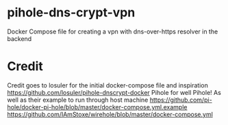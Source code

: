 # pihole-dns-crypt-vpn
Docker Compose file for creating a vpn with dns-over-https resolver in the backend


# Credit
Credit goes to losuler for the initial docker-compose file and inspiration https://github.com/losuler/pihole-dnscrypt-docker
Pihole for well Pihole! As well as their example to run through host machine https://github.com/pi-hole/docker-pi-hole/blob/master/docker-compose.yml.example
https://github.com/IAmStoxe/wirehole/blob/master/docker-compose.yml